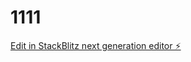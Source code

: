 # 1111

[Edit in StackBlitz next generation editor ⚡️](https://stackblitz.com/~/github.com/ZoumClub/1111)